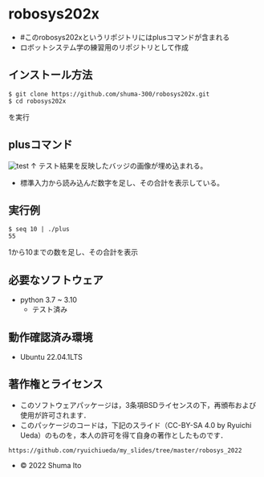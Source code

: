 # robosys202x
* #このrobosys202xというリポジトリにはplusコマンドが含まれる
* ロボットシステム学の練習用のリポジトリとして作成

## インストール方法
```
$ git clone https://github.com/shuma-300/robosys202x.git
$ cd robosys202x
```
を実行

## plusコマンド
![test](https://github.com/shumaito/robosys202x/actions/workflows/test.yml/badge.svg)
↑ テスト結果を反映したバッジの画像が埋め込まれる。

* 標準入力から読み込んだ数字を足し、その合計を表示している。
## 実行例
```
$ seq 10 | ./plus
55
```
1から10までの数を足し、その合計を表示

## 必要なソフトウェア
* python 3.7 ~ 3.10
  * テスト済み

## 動作確認済み環境
* Ubuntu 22.04.1LTS

## 著作権とライセンス
* このソフトウェアパッケージは，3条項BSDライセンスの下，再頒布および使用が許可されます．
* このパッケージのコードは，下記のスライド（CC-BY-SA 4.0 by Ryuichi Ueda）のものを，本人の許可を得て自身の著作としたものです．
```
https://github.com/ryuichiueda/my_slides/tree/master/robosys_2022
```
* © 2022 Shuma Ito
